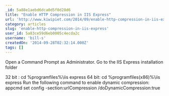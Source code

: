 ```yaml
---
_id: 5a88e1aebd6dca0d5f0d28d6
title: "Enable HTTP Compression in IIS Express"
url: 'http://www.kiwipiet.com/2014/09/enable-http-compression-in-iis-express.html'
category: articles
slug: 'enable-http-compression-in-iis-express'
user_id: 5a83ce59d6eb0005c4ecda2c
username: 'bill-s'
createdOn: '2014-09-28T02:32:14.000Z'
tags: []
---
```


Open a Command Prompt as Administrator.  Go to the IIS Express installation folder

32 bit : cd %programfiles%\iis express 
64 bit: cd %programfiles(x86)%\iis express
Run the following command to enable dynamic compression:
appcmd set config -section:urlCompression /doDynamicCompression:true
